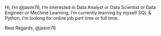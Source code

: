 Hi, I’m @jasim76,
I’m interested in Data Analyst or Data Scientist or Data Engineer or Mechine Learning,
I’m currently learning by myself SQL & Python,
I’m looking for online job part time or full time.

Best Regards,
@jasim76


<!---
jasim76/jasim76 is a ✨ special ✨ repository because its `README.md` (this file) appears on your GitHub profile.
You can click the Preview link to take a look at your changes.
--->
